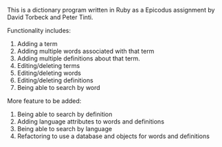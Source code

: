 This is a dictionary program written in Ruby as a Epicodus assignment by David Torbeck and Peter Tinti.

Functionality includes:
1. Adding a term
2. Adding multiple words associated with that term
3. Adding multiple definitions about that term.
4. Editing/deleting terms
5. Editing/deleting words
6. Editing/deleting definitions
7. Being able to search by word

More feature to be added:

1. Being able to search by definition
2. Adding language attributes to words and definitions
3. Being able to search by language
4. Refactoring to use a database and objects for words and definitions
